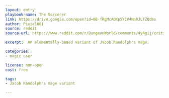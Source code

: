 ```yaml
---
layout: entry
playbook-name: The Sorcerer
link: https://drive.google.com/open?id=0B-fRgMcAOKp5Y1V4NnRJLTZQdms
author: Pixie1001
source: reddit
source-url: https://www.reddit.com/r/DungeonWorld/comments/4y4gij/critique_my_sorcerer_hack_of_jacob_randolphs_mage/

excerpt:  An elementally-based variant of Jacob Randolph's mage.

categories:
- magic user

license: non-open
cost: free

tags:
- Jacob Randolph's mage variant

---
```

